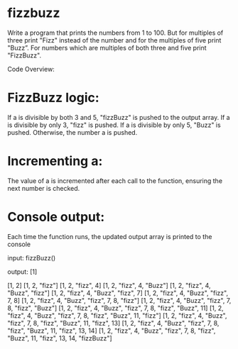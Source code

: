 # fizzbuzz
 Write a program that prints the numbers from 1 to 100. But for multiples of three print "Fizz" instead of the number and for the multiples of five print "Buzz”. For numbers which are multiples of both three and five print "FizzBuzz".




Code Overview:
# FizzBuzz logic:

If a is divisible by both 3 and 5, "fizzBuzz" is pushed to the output array.
If a is divisible by only 3, "fizz" is pushed.
If a is divisible by only 5, "Buzz" is pushed.
Otherwise, the number a is pushed.

# Incrementing a:
The value of a is incremented after each call to the function, ensuring the next number is checked.

# Console output:
Each time the function runs, the updated output array is printed to the console


input:
fizzBuzz()

output:
[1]

[1, 2]
[1, 2, "fizz"]
[1, 2, "fizz", 4]
[1, 2, "fizz", 4, "Buzz"]
[1, 2, "fizz", 4, "Buzz", "fizz"]
[1, 2, "fizz", 4, "Buzz", "fizz", 7]
[1, 2, "fizz", 4, "Buzz", "fizz", 7, 8]
[1, 2, "fizz", 4, "Buzz", "fizz", 7, 8, "fizz"]
[1, 2, "fizz", 4, "Buzz", "fizz", 7, 8, "fizz", "Buzz"]
[1, 2, "fizz", 4, "Buzz", "fizz", 7, 8, "fizz", "Buzz", 11]
[1, 2, "fizz", 4, "Buzz", "fizz", 7, 8, "fizz", "Buzz", 11, "fizz"]
[1, 2, "fizz", 4, "Buzz", "fizz", 7, 8, "fizz", "Buzz", 11, "fizz", 13]
[1, 2, "fizz", 4, "Buzz", "fizz", 7, 8, "fizz", "Buzz", 11, "fizz", 13, 14]
[1, 2, "fizz", 4, "Buzz", "fizz", 7, 8, "fizz", "Buzz", 11, "fizz", 13, 14, "fizzBuzz"]
